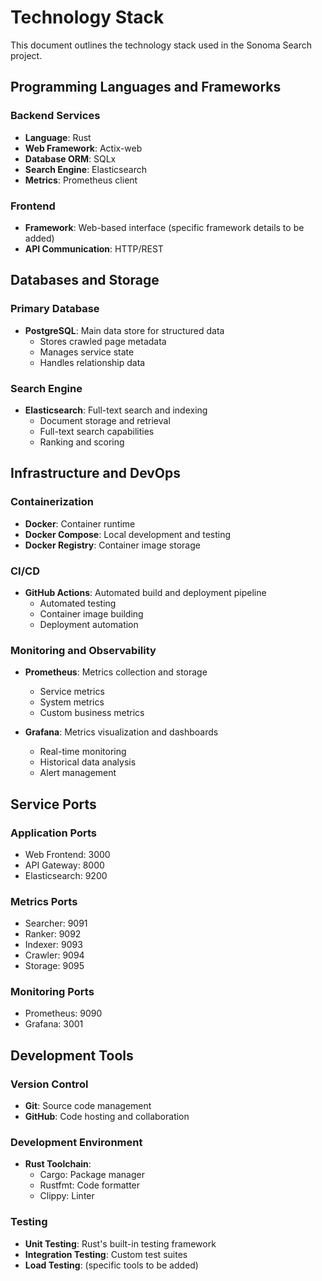 # Technology Stack

This document outlines the technology stack used in the Sonoma Search project.

## Programming Languages and Frameworks

### Backend Services
- **Language**: Rust
- **Web Framework**: Actix-web
- **Database ORM**: SQLx
- **Search Engine**: Elasticsearch
- **Metrics**: Prometheus client

### Frontend
- **Framework**: Web-based interface (specific framework details to be added)
- **API Communication**: HTTP/REST

## Databases and Storage

### Primary Database
- **PostgreSQL**: Main data store for structured data
  - Stores crawled page metadata
  - Manages service state
  - Handles relationship data

### Search Engine
- **Elasticsearch**: Full-text search and indexing
  - Document storage and retrieval
  - Full-text search capabilities
  - Ranking and scoring

## Infrastructure and DevOps

### Containerization
- **Docker**: Container runtime
- **Docker Compose**: Local development and testing
- **Docker Registry**: Container image storage

### CI/CD
- **GitHub Actions**: Automated build and deployment pipeline
  - Automated testing
  - Container image building
  - Deployment automation

### Monitoring and Observability
- **Prometheus**: Metrics collection and storage
  - Service metrics
  - System metrics
  - Custom business metrics

- **Grafana**: Metrics visualization and dashboards
  - Real-time monitoring
  - Historical data analysis
  - Alert management

## Service Ports

### Application Ports
- Web Frontend: 3000
- API Gateway: 8000
- Elasticsearch: 9200

### Metrics Ports
- Searcher: 9091
- Ranker: 9092
- Indexer: 9093
- Crawler: 9094
- Storage: 9095

### Monitoring Ports
- Prometheus: 9090
- Grafana: 3001

## Development Tools

### Version Control
- **Git**: Source code management
- **GitHub**: Code hosting and collaboration

### Development Environment
- **Rust Toolchain**:
  - Cargo: Package manager
  - Rustfmt: Code formatter
  - Clippy: Linter

### Testing
- **Unit Testing**: Rust's built-in testing framework
- **Integration Testing**: Custom test suites
- **Load Testing**: (specific tools to be added) 